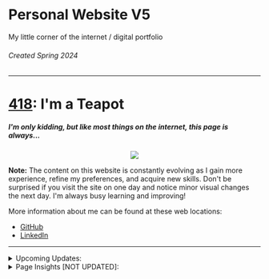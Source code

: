 # Personal Website V5
My little corner of the internet / digital portfolio
###### Created Spring 2024

<hr>

# <a href="https://umbraco.com/knowledge-base/http-status-codes/#418-im-a-teapot">418</a>:  I'm a Teapot

##### I'm only kidding, but like most things on the internet, this page is *always*...

<p align="center"> <img src="https://64.media.tumblr.com/f0da7c50d726e64c6c0d8a985240b6f4/dfbbb68a95adf2d4-ce/s250x400/afe73dd5883647200c53408018ed3be99b567b80.gif"/></p>

**Note:** The content on this website is constantly evolving as I gain more experience, refine my preferences, and acquire new skills. Don't be surprised if you visit the site on one day and notice minor visual changes the next day. I'm always busy learning and improving! 

More information about me can be found at these web locations:
- <a href="https://github.com/zdist">GitHub</a>
- <a href="https://www.linkedin.com/in/zdisanto">LinkedIn</a> 

<hr>

<details>
  <summary>Upcoming Updates:</summary>
  <br/>
  <div>
    <ul>
      <li>[x] About</li>
        - whoami
      <li>[ ] Blog</li>
        - View my tailored thoughts
      <li>[x] Resume</li>
        - My updated CV
      <li>[ ] Notes</li>
        - My notes on school/learning/...
      <li>[ ] Favorites</li>
        - Websites, books, you name it...
      <li>[ ] Help</li>
        - If you need it, just ask
    </ul>
  </div>
</details>


<details>
<summary>Page Insights [NOT UPDATED]:</summary>
<br/>
  <div align="center">
    <p>Scored 99% on Google <a href="https://pagespeed.web.dev">Pagespeed Insights</a>!</p>
    <img src="https://github.com/zdisanto/zdisanto.github.io/assets/70993217/84fa4d0a-9cf1-43af-8ccf-c927a5f2a5e3" width="70%"/>
    <p>No errors when run through <a href="https://validator.w3.org/nu/">Nu HTML Tracker</a> <br/>(<i>HTML Tracker is used to catch unintended mistakes—mistakes someone might have otherwise missed</i>)</p>
    <img src="https://github.com/zdisanto/zdisanto.github.io/assets/70993217/6245dc6a-b835-46d0-8fa8-08327e33dc11" width="50%"/>
  </div>
</details>
